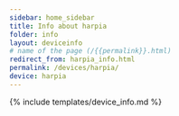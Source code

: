 ```yaml
---
sidebar: home_sidebar
title: Info about harpia
folder: info
layout: deviceinfo
# name of the page (/{{permalink}}.html)
redirect_from: harpia_info.html
permalink: /devices/harpia/
device: harpia
---
```

{% include templates/device_info.md %}
